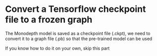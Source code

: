# Convert a Tensorflow checkpoint file to a frozen graph
The Monodepth model is saved as a checkpoint file (.ckpt), we need to convert it to a graph file (.pb) so that the pre-trained model can be used

If you know how to do it on your own, skip this part
